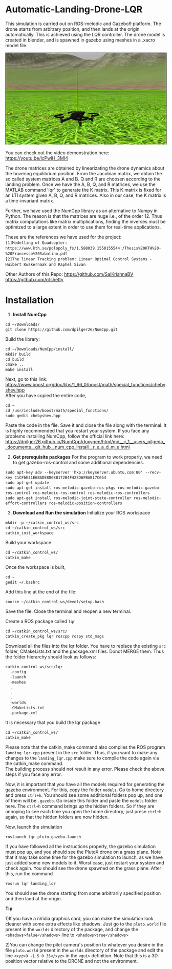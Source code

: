 # Automatic-Landing-Drone-LQR

This simulation is carried out on ROS-melodic and Gazebo9 platform. The drone starts from arbitrary position, and then lands at the origin automatically. This is achieved using the LQR controller. The drone model is created in blender, and is spawned in gazebo using meshes in a .xacro model file.

![Image](https://github.com/NishanthARao/PlutoX-ROS-Joystick-Control/blob/master/Pluto.png)

You can check out the video demonstration here: https://youtu.be/icPwiH_3MI4

The drone matrices are obtained by linearizating the drone dynamics about the hovering equilibrium position. From the Jacobian matrix, we obtain the so called system matrices A and B. Q and R are choosen according to the landing problem. Once we have the A, B, Q, and R matrices, we use the MATLAB command 'lqr' to generate the K matrix. This K matrix is fixed for an LTI system given A, B, Q, and R matrices. Also in our case, the K matrix is a time-invariant matrix.

Further, we have used the NumCpp library as an alternative to Numpy in Python. The reason is that the matrices are huge i.e., of the order 12. Thus matrix computations like matrix multiplications, finding the inverses must be optimized to a large extent in order to use them for real-time applications.

These are the references we have used for the project:<br>
```[1]Modelling of Quadcopter: https://www.kth.se/polopoly_fs/1.588039.1550155544!/Thesis%20KTH%20-%20Francesco%20Sabatino.pdf```<br>
```[2]The linear Tracking problem: Linear Optimal Control Systems - Huibert Kwakernaak and Raphel Sivan``` 

Other Authors of this Repo:
https://github.com/SaiKrishnaBV
https://github.com/n1shetty

# Installation
1. **Install NumCpp**
```
cd ~/Downloads/
git clone https://github.com/dpilger26/NumCpp.git
```
Build the library:
```
cd ~/Downloads/NumCpp/install/
mkdir build
cd build
cmake ..
make install
```
Next, go to this link:
https://www.boost.org/doc/libs/1_66_0/boost/math/special_functions/chebyshev.hpp<br>
After you have copied the entire code,
```
cd ~
cd /usr/include/boost/math/special_functions/
sudo gedit chebyshev.hpp
```
Paste the code in the file. Save it and close the file along with the terminal. It is highly recommended that you restart your system. If you face any problems installing NumCpp, follow the official link here:
https://dpilger26.github.io/NumCpp/doxygen/html/md__c_1__users_pilgeda__documents__git_hub__num_cpp_install__r_e_a_d_m_e.html

2) **Get prerequisite packages**
For the program to work properly, we need to get gazebo-ros-control and some additional dependencies.
```
sudo apt-key adv --keyserver 'hkp://keyserver.ubuntu.com:80' --recv-key C1CF6E31E6BADE8868B172B4F42ED6FBAB17C654 
sudo apt-get update
sudo apt-get install ros-melodic-gazebo-ros-pkgs ros-melodic-gazebo-ros-control ros-melodic-ros-control ros-melodic-ros-controllers
sudo apt-get install ros-melodic-joint-state-controller ros-melodic-effort-controllers ros-melodic-position-controllers
```
3) **Download and Run the simulation**
Initialize your ROS workspace
```
mkdir -p ~/catkin_control_ws/src
cd ~/catkin_control_ws/src
catkin_init_workspace
```
Build your workspace
```
cd ~/catkin_control_ws/
catkin_make
```
Once the workspace is built,
```
cd ~
gedit ~/.bashrc
```
Add this line at the end of the file:
```
source ~/catkin_control_ws/devel/setup.bash
```
Save the file. Close the terminal and reopen a new terminal.


Create a ROS package called ```lqr```
```
cd ~/catkin_control_ws/src/
catkin_create_pkg lqr roscpp rospy std_msgs
```
Download all the files into the lqr folder. You have to replace the existing ```src``` folder, CMakeLists.txt and the package.xml files. Donot MERGE them. Thus the folder hierarchy should look as follows:
```
catkin_control_ws/src/lqr
  -config
  -launch
  -meshes
  .
  .
  .
  -worlds
  -CMakeLists.txt
  -package.xml
```
It is necessary that you build the lqr package
```
cd ~/catkin_control_ws/
catkin_make
```
Please note that the catkin_make command also compiles the ROS program ```landing_lqr.cpp``` present in the ```src``` folder. Thus, if you want to make any changes to the ```landing_lqr.cpp``` make sure to compile the code again via the catkin_make command.<br>
The building process should not result in any error. Please check the above steps if you face any error.

Now, it is important that you have all the models required for generating the gazebo environment. For this, copy the folder ```models```. Go to home directory and press ```ctrl+h```. You should see some additional folders pop up, and one of them will be ```.gazebo```. Go inside this folder and paste the ```models``` folder here. The ```ctrl+h``` command brings up the hidden folders. So if they are annoying to see each time you open the home directory, just prese ```ctrl+h``` again, so that the hidden folders are now hidden.

Now, launch the simulation
```
roslaunch lqr pluto_gazebo.launch
```
If you have followed all the instructions properly, the gazebo simulation must pop up, and you should see the PlutoX drone on a grass plane. Note that it may take some time for the gazebo simulation to launch, as we have just added some new models to it. Worst case, just restart your system and check again.
You should see the drone spawned on the grass plane. After this, run the command
```
rosrun lqr landing_lqr
```
You should see the drone starting from some arbitrarily specified position and then land at the origin.

**Tip** 

1)If you have a nVidia graphics card, you can make the simulation look cleaner with some extra effects like shadows. Just go to the ```pluto.world``` file present in the ```worlds``` directory of the package, and change the ```<shadows>false</shadows>``` line to ```<shadows>true</shadows>```

2)You can change the pilot camera's position to whatever you desire in the file ```pluto.world``` present in the ```worlds``` directory of the package and edit the line ```<xyz>0 -1.5 0.35</xyz>``` in the ```<gui>``` definition. Note that this is a 3D position vector relative to the DRONE and not the environment.

